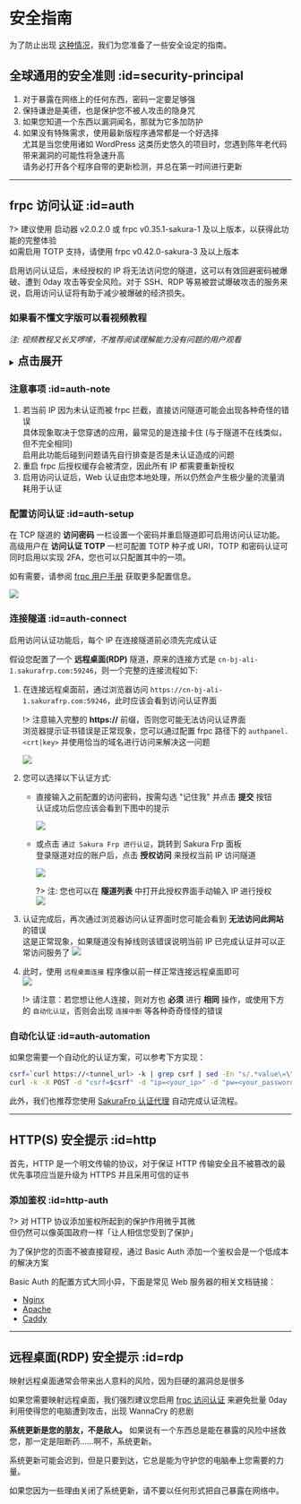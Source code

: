 # 安全指南

为了防止出现 [这种情况](https://www.v2ex.com/t/692012 ':target=_blank')，我们为您准备了一些安全设定的指南。

## 全球通用的安全准则 :id=security-principal

1. 对于暴露在网络上的任何东西，密码一定要足够强
1. 保持谦逊是美德，也是保护您不被人攻击的隐身咒
1. 如果您知道一个东西以漏洞闻名，那就为它多加防护
1. 如果没有特殊需求，使用最新版程序通常都是一个好选择  
   尤其是当您使用诸如 WordPress 这类历史悠久的项目时，您遇到陈年老代码带来漏洞的可能性将急速升高  
   请务必打开各个程序自带的更新检测，并总在第一时间进行更新

---

## frpc 访问认证 :id=auth

?> 建议使用 启动器 v2.0.2.0 或 frpc v0.35.1-sakura-1 及以上版本，以获得此功能的完整体验  
如需启用 TOTP 支持，请使用 frpc v0.42.0-sakura-3 及以上版本

启用访问认证后，未经授权的 IP 将无法访问您的隧道，这可以有效回避密码被爆破、遭到 0day 攻击等安全风险。对于 SSH、RDP 等易被尝试爆破攻击的服务来说，启用访问认证将有助于减少被爆破的经济损失。

### 如果看不懂文字版可以看视频教程

*注: 视频教程又长又啰嗦，不推荐阅读理解能力没有问题的用户观看*

<details>
<summary><b style="font-size: 20px">点击展开</b></summary>

[frpc 访问认证 视频](_videos/security.mp4 ':include :type=video')

</details>

### 注意事项 :id=auth-note

1. 若当前 IP 因为未认证而被 frpc 拦截，直接访问隧道可能会出现各种奇怪的错误  
   具体现象取决于您穿透的应用，最常见的是连接卡住 (与于隧道不在线类似，但不完全相同)  
   启用此功能后碰到问题请先自行排查是否是未认证造成的问题
1. 重启 frpc 后授权缓存会被清空，因此所有 IP 都需要重新授权
1. 启用访问认证后，Web 认证由您本地处理，所以仍然会产生极少量的流量消耗用于认证

### 配置访问认证 :id=auth-setup

在 TCP 隧道的 **访问密码** 一栏设置一个密码并重启隧道即可启用访问认证功能。高级用户在 **访问认证 TOTP** 一栏可配置 TOTP 种子或 URI，TOTP 和密码认证可同时启用以实现 2FA，您也可以只配置其中的一项。

如有需要，请参阅 [frpc 用户手册](/frpc/manual#tcp_proxy) 获取更多配置信息。

![](_images/auth-0.png)

### 连接隧道 :id=auth-connect

启用访问认证功能后，每个 IP 在连接隧道前必须先完成认证

假设您配置了一个 **远程桌面(RDP)** 隧道，原来的连接方式是 `cn-bj-ali-1.sakurafrp.com:59246`，则一个完整的连接流程如下:

1. 在连接远程桌面前，通过浏览器访问 `https://cn-bj-ali-1.sakurafrp.com:59246`，此时应该会看到访问认证界面

   !> 注意输入完整的 **https://** 前缀，否则您可能无法访问认证界面  
   浏览器提示证书错误是正常现象，您可以通过配置 frpc 路径下的 `authpanel.<crt|key>` 并使用恰当的域名进行访问来解决这一问题

   ![](_images/auth-1.png)
1. 您可以选择以下认证方式:
   - 直接输入之前配置的访问密码，按需勾选 "记住我" 并点击 **提交** 按钮  
     认证成功后您应该会看到下图中的提示

     ![](_images/auth-6.png)
   - 或点击 `通过 Sakura Frp 进行认证`，跳转到 Sakura Frp 面板  
     登录隧道对应的账户后，点击 **授权访问** 来授权当前 IP 访问隧道

     ![](_images/auth-2.png)

     ?> 注: 您也可以在 **隧道列表** 中打开此授权界面手动输入 IP 进行授权  
        ![](_images/auth-5.png)
1. 认证完成后，再次通过浏览器访问认证界面时您可能会看到 **无法访问此网站** 的错误  
   这是正常现象，如果隧道没有掉线则该错误说明当前 IP 已完成认证并可以正常访问服务了
   ![](_images/auth-3.png)
1. 此时，使用 `远程桌面连接` 程序像以前一样正常连接远程桌面即可  
   ![](_images/auth-4.png)
   
   !> 请注意：若您想让他人连接，则对方也 **必须** 进行 **相同** 操作，或使用下方的 `自动化认证`，否则会出现 `连接中断` 等各种奇奇怪怪的错误

### 自动化认证 :id=auth-automation

如果您需要一个自动化的认证方案，可以参考下方实现：

```bash
csrf=`curl https://<tunnel_url> -k | grep csrf | sed -En "s/.*value\=\"(.*)\">/\1/p"`
curl -k -X POST -d "csrf=$csrf" -d "ip=<your_ip>" -d "pw=<your_password>" https://<tunnel_url>
```

此外，我们也推荐您使用 [SakuraFrp 认证代理](/offtopic/auth-guest) 自动完成认证流程。

---

## HTTP(S) 安全提示 :id=http

首先，HTTP 是一个明文传输的协议，对于保证 HTTP 传输安全且不被篡改的最优先事项应当是升级为 HTTPS 并且采用可信的证书

### 添加鉴权 :id=http-auth

?> 对 HTTP 协议添加鉴权所起到的保护作用微乎其微  
但仍然可以像英国政府一样「让人相信您受到了保护」

为了保护您的页面不被直接窥视，通过 Basic Auth 添加一个鉴权会是一个低成本的解决方案

Basic Auth 的配置方式大同小异，下面是常见 Web 服务器的相关文档链接：
 - [Nginx](https://docs.nginx.com/nginx/admin-guide/security-controls/configuring-http-basic-authentication/)
 - [Apache](https://www.digitalocean.com/community/tutorials/how-to-set-up-password-authentication-with-apache-on-ubuntu-16-04)
 - [Caddy](https://caddyserver.com/docs/caddyfile/directives/basicauth)

---

## 远程桌面(RDP) 安全提示 :id=rdp

映射远程桌面通常会带来出人意料的风险，因为巨硬的漏洞总是很多

如果您需要映射远程桌面，我们强烈建议您启用 [frpc 访问认证](#frpc-访问认证) 来避免批量 0day 利用使得您的电脑遭到攻击，出现 WannaCry 的悲剧

**系统更新是您的朋友，不是敌人。** 如果说有一个东西总是能在暴露的风险中拯救您，那一定是阻断药……啊不，系统更新。

系统更新可能会迟到，但是只要到达，它总是能为守护您的电脑奉上您需要的力量。

如果您因为一些理由关闭了系统更新，请不要以任何形式把自己暴露在网络中。
